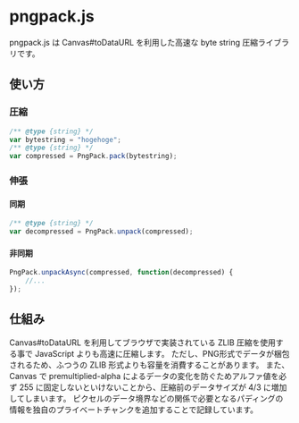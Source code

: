 pngpack.js
==========

pngpack.js は Canvas#toDataURL を利用した高速な byte string 圧縮ライブラリです。


## 使い方

### 圧縮

```js
/** @type {string} */
var bytestring = "hogehoge";
/** @type {string} */
var compressed = PngPack.pack(bytestring);
```

### 伸張

#### 同期

```js
/** @type {string} */
var decompressed = PngPack.unpack(compressed);
```

#### 非同期

```js
PngPack.unpackAsync(compressed, function(decompressed) {
    //...
});
```

## 仕組み

Canvas#toDataURL を利用してブラウザで実装されている ZLIB 圧縮を使用する事で JavaScript よりも高速に圧縮します。
ただし、PNG形式でデータが梱包されるため、ふつうの ZLIB 形式よりも容量を消費することがあります。
また、Canvas で premultiplied-alpha によるデータの変化を防ぐためアルファ値を必ず 255 に固定しないといけないことから、圧縮前のデータサイズが 4/3 に増加してしまいます。
ピクセルのデータ境界などの関係で必要となるパディングの情報を独自のプライベートチャンクを追加することで記録しています。
